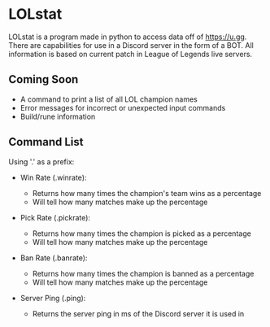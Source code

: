# LOLstat
LOLstat is a program made in python to access data off of https://u.gg. There are capabilities for use in a Discord server in the form of a BOT. All information is based on current patch in League of Legends live servers.

## Coming Soon
  * A command to print a list of all LOL champion names
  * Error messages for incorrect or unexpected input commands
  * Build/rune information
  
## Command List
  Using '.' as a prefix:
  * Win Rate (.winrate):
    - Returns how many times the champion's team wins as a percentage
    - Will tell how many matches make up the percentage
   
 * Pick Rate (.pickrate):
    - Returns how many times the champion is picked as a percentage
    - Will tell how many matches make up the percentage
    
 * Ban Rate (.banrate):
    - Returns how many times the champion is banned as a percentage
    - Will tell how many matches make up the percentage
    
 * Server Ping (.ping):
    - Returns the server ping in ms of the Discord server it is used in
